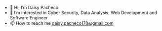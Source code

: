 - 👋 Hi, I’m Daisy Pacheco
- 👀 I’m interested in Cyber Security, Data Analysis, Web Development and Software Engineer 
- 📫 How to reach me daisy.pacheco170@gmail.com

<!---
daisypacheco1/daisypacheco1 is a ✨ special ✨ repository because its `README.md` (this file) appears on your GitHub profile.
You can click the Preview link to take a look at your changes.
--->
